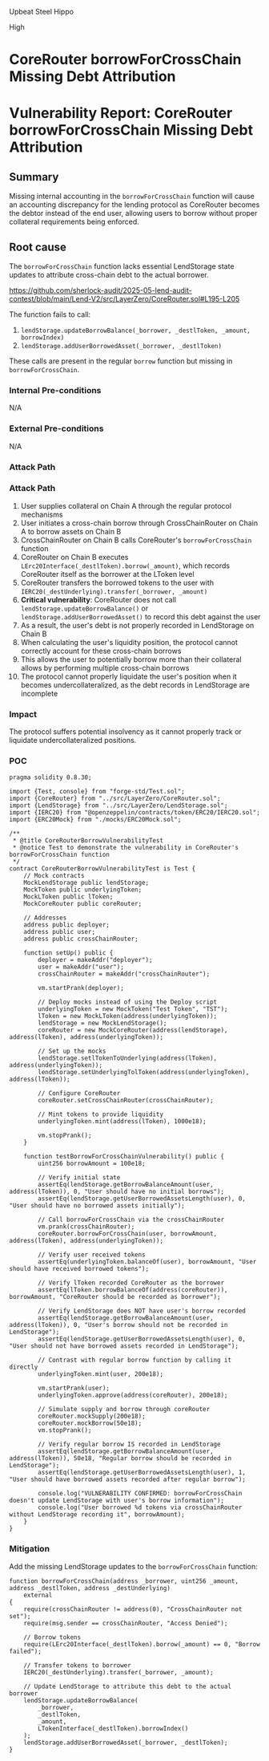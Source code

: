 Upbeat Steel Hippo

High

# CoreRouter borrowForCrossChain Missing Debt Attribution

# Vulnerability Report: CoreRouter borrowForCrossChain Missing Debt Attribution

## Summary
Missing internal accounting in the `borrowForCrossChain` function will cause an accounting discrepancy for the lending protocol as CoreRouter becomes the debtor instead of the end user, allowing users to borrow without proper collateral requirements being enforced.

## Root cause
The `borrowForCrossChain` function lacks essential LendStorage state updates to attribute cross-chain debt to the actual borrower.

https://github.com/sherlock-audit/2025-05-lend-audit-contest/blob/main/Lend-V2/src/LayerZero/CoreRouter.sol#L195-L205

The function fails to call:
1. `lendStorage.updateBorrowBalance(_borrower, _destlToken, _amount, borrowIndex)`
2. `lendStorage.addUserBorrowedAsset(_borrower, _destlToken)`

These calls are present in the regular `borrow` function but missing in `borrowForCrossChain`.

### Internal Pre-conditions
N/A

### External Pre-conditions
N/A

### Attack Path
### Attack Path

1. User supplies collateral on Chain A through the regular protocol mechanisms
2. User initiates a cross-chain borrow through CrossChainRouter on Chain A to borrow assets on Chain B
3. CrossChainRouter on Chain B calls CoreRouter's `borrowForCrossChain` function
4. CoreRouter on Chain B executes `LErc20Interface(_destlToken).borrow(_amount)`, which records CoreRouter itself as the borrower at the LToken level
5. CoreRouter transfers the borrowed tokens to the user with `IERC20(_destUnderlying).transfer(_borrower, _amount)`
6. **Critical vulnerability**: CoreRouter does not call `lendStorage.updateBorrowBalance()` or `lendStorage.addUserBorrowedAsset()` to record this debt against the user
7. As a result, the user's debt is not properly recorded in LendStorage on Chain B
8. When calculating the user's liquidity position, the protocol cannot correctly account for these cross-chain borrows
9. This allows the user to potentially borrow more than their collateral allows by performing multiple cross-chain borrows
10. The protocol cannot properly liquidate the user's position when it becomes undercollateralized, as the debt records in LendStorage are incomplete

### Impact
The protocol suffers potential insolvency as it cannot properly track or liquidate undercollateralized positions. 

### POC
```solidity
pragma solidity 0.8.30;

import {Test, console} from "forge-std/Test.sol";
import {CoreRouter} from "../src/LayerZero/CoreRouter.sol";
import {LendStorage} from "../src/LayerZero/LendStorage.sol";
import {IERC20} from "@openzeppelin/contracts/token/ERC20/IERC20.sol";
import {ERC20Mock} from "./mocks/ERC20Mock.sol";

/**
 * @title CoreRouterBorrowVulnerabilityTest
 * @notice Test to demonstrate the vulnerability in CoreRouter's borrowForCrossChain function
 */
contract CoreRouterBorrowVulnerabilityTest is Test {
    // Mock contracts
    MockLendStorage public lendStorage;
    MockToken public underlyingToken;
    MockLToken public lToken;
    MockCoreRouter public coreRouter;
    
    // Addresses
    address public deployer;
    address public user;
    address public crossChainRouter;
    
    function setUp() public {
        deployer = makeAddr("deployer");
        user = makeAddr("user");
        crossChainRouter = makeAddr("crossChainRouter");
        
        vm.startPrank(deployer);
        
        // Deploy mocks instead of using the Deploy script
        underlyingToken = new MockToken("Test Token", "TST");
        lToken = new MockLToken(address(underlyingToken));
        lendStorage = new MockLendStorage();
        coreRouter = new MockCoreRouter(address(lendStorage), address(lToken), address(underlyingToken));
        
        // Set up the mocks
        lendStorage.setlTokenToUnderlying(address(lToken), address(underlyingToken));
        lendStorage.setUnderlyingTolToken(address(underlyingToken), address(lToken));
        
        // Configure CoreRouter
        coreRouter.setCrossChainRouter(crossChainRouter);
        
        // Mint tokens to provide liquidity
        underlyingToken.mint(address(lToken), 1000e18);
        
        vm.stopPrank();
    }
    
    function testBorrowForCrossChainVulnerability() public {
        uint256 borrowAmount = 100e18;
        
        // Verify initial state
        assertEq(lendStorage.getBorrowBalanceAmount(user, address(lToken)), 0, "User should have no initial borrows");
        assertEq(lendStorage.getUserBorrowedAssetsLength(user), 0, "User should have no borrowed assets initially");
        
        // Call borrowForCrossChain via the crossChainRouter
        vm.prank(crossChainRouter);
        coreRouter.borrowForCrossChain(user, borrowAmount, address(lToken), address(underlyingToken));
        
        // Verify user received tokens
        assertEq(underlyingToken.balanceOf(user), borrowAmount, "User should have received borrowed tokens");
        
        // Verify lToken recorded CoreRouter as the borrower
        assertEq(lToken.borrowBalanceOf(address(coreRouter)), borrowAmount, "CoreRouter should be recorded as borrower");
        
        // Verify LendStorage does NOT have user's borrow recorded
        assertEq(lendStorage.getBorrowBalanceAmount(user, address(lToken)), 0, "User's borrow should not be recorded in LendStorage");
        assertEq(lendStorage.getUserBorrowedAssetsLength(user), 0, "User should not have borrowed assets recorded in LendStorage");
        
        // Contrast with regular borrow function by calling it directly
        underlyingToken.mint(user, 200e18);
        
        vm.startPrank(user);
        underlyingToken.approve(address(coreRouter), 200e18);
        
        // Simulate supply and borrow through coreRouter
        coreRouter.mockSupply(200e18);
        coreRouter.mockBorrow(50e18);
        vm.stopPrank();
        
        // Verify regular borrow IS recorded in LendStorage
        assertEq(lendStorage.getBorrowBalanceAmount(user, address(lToken)), 50e18, "Regular borrow should be recorded in LendStorage");
        assertEq(lendStorage.getUserBorrowedAssetsLength(user), 1, "User should have borrowed assets recorded after regular borrow");
        
        console.log("VULNERABILITY CONFIRMED: borrowForCrossChain doesn't update LendStorage with user's borrow information");
        console.log("User borrowed %d tokens via crossChainRouter without LendStorage recording it", borrowAmount);
    }
}

```
### Mitigation
Add the missing LendStorage updates to the `borrowForCrossChain` function:

```solidity
function borrowForCrossChain(address _borrower, uint256 _amount, address _destlToken, address _destUnderlying)
    external
{
    require(crossChainRouter != address(0), "CrossChainRouter not set");
    require(msg.sender == crossChainRouter, "Access Denied");
    
    // Borrow tokens
    require(LErc20Interface(_destlToken).borrow(_amount) == 0, "Borrow failed");
    
    // Transfer tokens to borrower
    IERC20(_destUnderlying).transfer(_borrower, _amount);
    
    // Update LendStorage to attribute this debt to the actual borrower
    lendStorage.updateBorrowBalance(
        _borrower, 
        _destlToken, 
        _amount, 
        LTokenInterface(_destlToken).borrowIndex()
    );
    lendStorage.addUserBorrowedAsset(_borrower, _destlToken);
}
```
